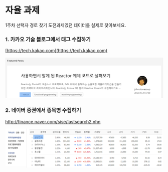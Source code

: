 # 자율 과제

1주차 선택자 경로 찾기 도전과제였던 데이터를 실제로 찾아보세요.

### 1. 카카오 기술 블로그에서 태그 수집하기

[https://tech.kakao.com​](https://tech.kakao.com​)

![](../../.gitbook/assets/image%20%28150%29.png)



### 2. 네이버 증권에서 종목명 수집하기

[http://finance.naver.com/sise/lastsearch2.nhn
](http://finance.naver.com/sise/lastsearch2.nhn
)

![](../../.gitbook/assets/image%20%28318%29.png)

